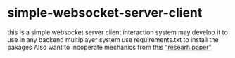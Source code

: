 # simple-websocket-server-client
this is a simple websocket server client interaction system may develop it to use in any backend multiplayer system
use requirements.txt to install the pakages
Also want to incoperate mechanics from this ["researh paper"](https://www.scs.stanford.edu/17au-cs244b/labs/projects/kislyuk_zhai.pdf)
